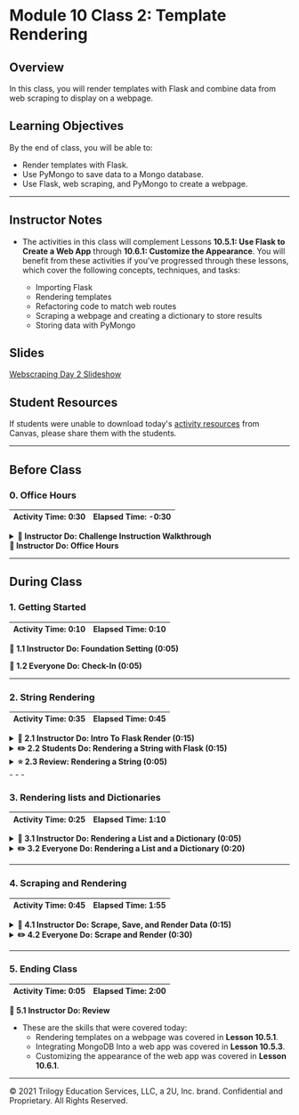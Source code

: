 # Module 10 Class 2: Template Rendering

## Overview

In this class, you will render templates with Flask and combine data from web scraping to display on a webpage.

## Learning Objectives

By the end of class, you will be able to:

* Render templates with Flask.
* Use PyMongo to save data to a Mongo database.
* Use Flask, web scraping, and PyMongo to create a webpage.

- - -

## Instructor Notes

* The activities in this class will complement Lessons **10.5.1: Use Flask to Create a Web App** through **10.6.1: Customize the Appearance**.  You will benefit from these activities if you've progressed through these lessons, which cover the following concepts, techniques, and tasks:

  * Importing Flask
  * Rendering templates
  * Refactoring code to match web routes
  * Scraping a webpage and creating a dictionary to store results
  * Storing data with PyMongo

## Slides

[Webscraping Day 2 Slideshow](https://docs.google.com/presentation/d/11rrb3wXF6AFwQA4vm9e7wFuCef4QUR4Dgd3eWax3Mw4/edit#slide=id.gab17893448_0_2766)

## Student Resources

If students were unable to download today's [activity resources](https://2u-data-curriculum-team.s3.amazonaws.com/data-viz-online-lesson-plans/10-Lessons/10-2-Student_Resources.zip) from Canvas, please share them with the students.

- - -

## Before Class

### 0. Office Hours

| Activity Time: 0:30       |  Elapsed Time:     -0:30  |
|---------------------------|---------------------------|

<details>
  <summary><strong>📣 Instructor Do: Challenge Instruction Walkthrough</strong></summary>
  For **Deliverable 1: Scrape Full-Resolution Mars Hemisphere Images and Titles**, navigate to the [Mars Hemisphere](https://astrogeology.usgs.gov/search/results?q=hemisphere+enhanced&k1=target&v1=Mars) website to show the students what they will be scraping. Then, open up the [Mission to Mars starter code](../../../01-Assignments/10-Mission-to-Mars/Resources/Mission_to_Mars_Challenge_starter_code.ipynb) and show the students the commented steps they will be adding code to complete the Challenge.

  For **Deliverable 2: Updates the Web App with Mars Hemisphere Images and Titles**, they will use their knowledge of Python and HTML to update a Mongo database and display the contents on a webpage containing the information collected in Deliverable 1 as well as the full-resolution image and title for each hemisphere image.

  Open and run the [Module 10 app.py](../../../01-Assignments/10-Mission-to-Mars) and run it in your terminal. Then, navigate to `12.7` to demonstrate what students will be creating.

  For **Deliverable 3: Add Bootstrap 3 Components**, the learners will update the web app to make it mobile responsive and add two additional Bootstrap 3 components to make it stand out.

  Using the webpage from Deliverable 2, show how it is also mobile responsive by using the DevTools.

    * Click on the Toggle Device Toolbar icon to open the UI that enables you to simulate responsiveness.

    * Choose a device to test your webpage.
</details>
<strong>📣  Instructor Do: Office Hours</strong>

- - -

## During Class

### 1. Getting Started

| Activity Time:       0:10 |  Elapsed Time:      0:10  |
|---------------------------|---------------------------|

<strong>📣 1.1 Instructor Do: Foundation Setting (0:05)</strong>

<strong>🎉 1.2 Everyone Do: Check-In (0:05)</strong>

- - -

### 2. String Rendering

| Activity Time:       0:35 |  Elapsed Time:      0:45  |
|---------------------------|---------------------------|

<details>
  <summary><strong>📣 2.1 Instructor Do: Intro To Flask Render (0:15)</strong></summary>

* You can use slides 9-12 to accompany this activity.

* This demonstration introduces the basics of rendering a template with Flask.

* To begin, navigate to the [solved](Activities/01-Ins_Render_String/Solved) directory and run `python app.py`, then visit `http://127.0.0.1:5000/` in your browser.

* Next, open [app.py](Activities/01-Ins_Render_String/Solved/app.py) and change the value of the `text` argument inside `render_template`.

  * Restart the application to show that the text rendered on the page has changed.

  * Emphasize that we did _not_ change the HTML.

* Explain that using **templates** allows us to dynamically configure what is displayed in a "preconfigured" (i.e., templated) webpage.

  * Point out that the value of `text` is determined dynamically: we could set it equal to the result of a function call or _database query_, for example, and generate webpages that reflect the result of the query or function call.

* Remind students that a major impetus for the use of templates is that it allows us to keep our webpage markup separate from our server logic.

  * Explain that Flask expects templates to be stored in a top-level directory called `templates`.

```python
/app.py
/templates
    /index.html
```

* Begin by opening `templates/index.html`.

* Point out the line containing `{{ text }}`.

  * Explain that the double brackets mark a place where we can "plug in" a variable value for `text`.

**Example `index.html`**

```html
<body>
  <div>
    <!-- Render our data -->
    <h1>{{ text }}</h1>
  </div>
</body>
```

* Remind students that we can change what is displayed in `{{ text }}` by updating the code on our server.

* Open `app.py` and emphasize the following.

  * We must either import `render_template` from `flask` or refer to it as `flask.render_template`.

  * We call `render_template` with _only_ the filename of the template we want to render. This is possible because we've adhered to the convention of placing our templates in the `templates` directory.

  * We pass the string `"Serving up cool text from the Flask server!"` as a _keyword argument_ to `render_template`. Point out that the keyword, `text`, corresponds to the value we placed in double brackets in `index.html`. This is how the server knows what data to use to "fill out" the template.

* Make sure to point where this file lives and where it looks for files to render.

**Example `app.py`**

```python
# Dependencies
from flask import Flask, render_template

# Create Flask app
app = Flask(__name)


# Create a route that renders the index.html template and takes in the static string "hurricanes are a comin".
@app.route("/")
def echo():
    return render_template("index.html", text="Serving up cool text from the Flask server!!")
```

* Take a moment to demonstrate the application again, then address any remaining questions before moving on.

</details>

<details>
  <summary><strong>✏️ 2.2 Students Do: Rendering a String with Flask (0:15)</strong></summary>

* Next, proceed with the student exercise. In this exercise, the students will use Flask to render a welcome message on their page.

* Navigate to the [solved](Activities/02-Stu_Render_String/Solved) directory and run `python app.py`, then visit `http://127.0.0.1:5000/` in your browser to display what students will be creating.

![Flask string rendered webpage](Images/2-flask_string_render.png)

* Make sure the students can download and open the [instructions](Activities/02-Stu_Render_String/README.md), the [starter code](Activities/02-Stu_Render_String/Unsolved/app.py), and [templates](Activities/02-Stu_Render_String/Unsolved/templates/) from the AWS link.
</details>

<details>
  <summary><strong>⭐ 2.3 Review: Rendering a String (0:05)</strong></summary>
  * Import libraries and set up the Flask app.

  * A name and hobby variable are declared then used later in the templates.

  * One route is set to the `/` URL. This will return the `index.html` template as well as the name and hobby variables used on the webpage.

  * A second route is set to the `/bonus` URL. This will return the `bonus.html` template along with the same variables as the other route.

* Next, open the [index.html](Activities/02-Stu_Render_String/Solved/templates/index.html) file and [bonus.html](Activities/02-Stu_Render_String/Solved/templates/bonus.html) file in an editor, explaining:

  * The variables are placed inside curly brackets and passed from the Flask app.

  * A link to the route `bonus`, which will hit the route on the back end to render the `bonus.html` template.

  * A similar approach is taken on the `bonus.html` page, but this time a link is added to route back to `/`.
</details>
- - -

### 3. Rendering lists and Dictionaries

| Activity Time:       0:25 |  Elapsed Time:      1:10  |
|---------------------------|---------------------------|

<details>
  <summary><strong>📣 3.1 Instructor Do: Rendering a List and a Dictionary (0:05)</strong></summary>

* You can use slides 14-15 to accompany this activity.

* In your terminal, change into the [Solved](Activities/03-Ins_Render_List_and_Dictionary/Solved) directory and run `python app.py`.

* Explain to them that the setup is the same as rendering a string, but we will be manipulating a list instead of a simple string value. We are working our way up to rendering data from a Mongo database, and this will give you more practice with the basics.

* The main difference in this activity is that we will be looping through the elements of a list. Open `app.py` to show that a list can be passed and returned to a template.

```python
def index():
    team_list = ["Jumpers", "Dunkers", "Dribblers", "Passers"]
    return render_template("index.html", list=team_list)
```

* Next, open the `index.html` and explain that a new syntax will allow a `for` loop to go through the list on the front end. This `for` loop will go through the list passed in the back end and create a new `<li>` for each name in the list.

```python
{% for name in list %}
  <li>{{ name }}</li>
{% endfor %}
```

* Emphasize that for code we are going to render on the page, we use the syntax: `{{ this will be displayed }}`.

  * In particular, emphasize the double brackets, `{{...}}`.

* For code, such as a loop, we use `{% this will not be displayed %}`

  * In particular, emphasize the "percent brackets", `{%...%}`.

  * Explain that "percent brackets" are used to implement logic within our templates.

  * Explain that to end a `for` loop, `{% endfor %}` must be added at the end. Everything in between the percent brackets will be added to the webpage with each iteration of the loop.

* Identify the loop versus the `name` argument that will be rendered.

* Next, comment out the code for lists, uncomment the code for dictionaries, and restart the server.

* Explain that we access the dictionary values by using dot notation.

**Example `app.py`**

```python
def index():
    player_dictionary = {"player_1": "Jessica",
                         "player_2": "Mark"}
    return render_template("index.html", dict=player_dictionary)
```

**Example `index.html`**

```html
<ul style="list-style: none;">
    <li>{{ dict.player_1 }}</li>
    <li>{{ dict.player_2 }}</li>
</ul>
```

* Check to ensure that students understand how we are accessing our data.

  * Point out the "formula" for retrieving data via dot notation: `<dict_name>.<key>`.

* Answer any questions before moving on to the student activity.

</details>

<details>
  <summary><strong>✏️ 3.2 Everyone Do: Rendering a List and a Dictionary (0:20)</strong></summary>

* First, demo what the students should be creating by running [04-Evr_Render_List_and_Dict/app.py](Activities/04-Evr_Render_List_and_Dict/Solved/app.py) and going to local host on your browser.

* Make sure the students can download and open the [instructions](Activities/04-Evr_Render_List_and_Dict/README.md), [starter code](Activities/04-Evr_Render_List_and_Dict/Unsolved/app.py), and [templates](Activities/04-Evr_Render_List_and_Dict/Solved/templates) files from the AWS link.

* Go over the instructions with the students, then let the students work on their solution for 5 to 7 minutes.

* When time is up, open up the [starter code](Activities/04-Evr_Render_List_and_Dict/Unsolved/app.py) and ask for volunteers to create the Flask app.

* If there are no volunteers, open up [04-Evr_Render_List_and_Dict/app.py](Activities/04-Evr_Render_List_and_Dict/Solved/app.py) and go through the code, explaining as you go:

  * Create and set up a Flask instance.

  ```python
  # create instance of Flask app
  app = Flask(__name__)
  ```

  * Next, create a list of dictionaries passed to the route.

  ```python
  # List of dictionaries
  dogs = [{"name": "Fido", "type": "Lab"},
          {"name": "Rex", "type": "Collie"},
          {"name": "Suzzy", "type": "Terrier"},
          {"name": "Tomato", "type": "Retriever"}]
  ```

  * Create a route that will return an `index.html` and a list of dictionaries.

  ```python
  # create route that renders index.html template
  @app.route("/")
  def index():

      return render_template("index.html", dogs=dogs)
  ```

* After the Flask app has been created, open the [index.html template](Activities/04-Evr_Render_List_and_Dict/Unsolved/templates/index.html) and ask for volunteers to create the template for rendering the list of dictionaries.

* If there are no volunteers, open up [04-Evr_Render_List_and_Dict/index.html](Activities/04-Evr_Render_List_and_Dict/Solved/templates/index.html) and go through the code, explaining as you go:

  * Set up a `for` loop with the percent bracket notation.

  * Looping through a list of dictionaries is the same as any other list. Combine the dot notation to access a dictionary with the `for` loop to display both the name and the type.

  ```html
    {% for dog in dogs %}
      <li style="color:blue">{{ dog.name }} who is a {{ dog.type }}</li>
    {% endfor %}
  ```

  * Finally, inline CSS is used here. Note that using a separate CSS file will also work as long as it's referenced correctly.

* Send out the [rendering list and dictionary solution](Activities/04-Evr_Render_List_and_Dict/Solved/) for students to review later.

* Answer any questions before moving on to the next activity.

</details>

- - -

### 4. Scraping and Rendering

| Activity Time:       0:45 |  Elapsed Time:      1:55  |
|---------------------------|---------------------------|

<details>
  <summary><strong>📣 4.1 Instructor Do: Scrape, Save, and Render Data (0:15)</strong></summary>

* You can use slides 17-18 to accompany this activity.

* This is the culminating activity where they will scrape a URL, insert the data into Mongo, query it on the server, and render the query results on the page.

* **Note:** Make sure that PyMongo is installed with `pip install Flask-PyMongo`.

* Switch to the [solved directory](Activities/05-Ins_Scrape_And_Render/Solved) and run `python app.py`.

* Open up `http://localhost:5000/` and click the Find Awesome Deals button.

* This button calls our `scrape_craigslist.py` file, which does just that: Scrape Craigslist and save the results to a Mongo database.

* After you scrape, your path will say `/scrape`. Click Back to go back to the index route to see the data that was scraped.

* Open [app.py](Activities/05-Ins_Scrape_And_Render/Solved/app.py) and go through the code, explaining:

  * There is a new library being used, called `flask_pymongo`. Documentation can be found at <https://flask-pymongo.readthedocs.io/en/latest/>. As defined by the docs, _Flask-PyMongo bridges Flask and PyMongo, so that you can use Flask’s normal mechanisms to configure and connect to MongoDB._

  * There are similarities here to previous examples but also a few key differences that you should review.

  * The `update_one` method takes three arguments. The first, `{}`, indicates that the first matching record will be updated. In the second, `{"$set": listings_data}`, the `"$set"` operator is used to replace values in indicated fields. The `listings_data` are the values that will replace existing values, if any. The third argument, `upsert=True`, means that a document will be updated if one exists. Otherwise, it will be inserted into the database.

  ```python
  from flask import Flask, render_template, redirect
  from flask_pymongo import PyMongo

  app = Flask(__name__)

  # Use flask_pymongo to set up mongo connection
  app.config["MONGO_URI"] = "mongodb://localhost:27017/app"
  mongo = PyMongo(app)

  # Or set inline
  # mongo = PyMongo(app, uri="mongodb://localhost:27017/app")

  @app.route('/')
  def index():
      # find one document from our mongo db and return it.
      listings = mongo.db.listings.find_one()
      # pass that listing to render_template
      return render_template("index.html", listings=listings)

  # set our path to /scrape
  @app.route("/scrape")
  def scraper():
      # create a listings database
      listings = mongo.db.listings
      # call the scrape function in our scrape_craigslist file. This will scrape and save to mongo.
      listings_data = scrape_craigslist.scrape()
      # update our listings with the data that is being scraped.
      listings.update_one(
          {},
          {"$set": listings_data},
          upsert=True
      )
      # return a message to our page so we know it was successful.
      return redirect("/", code=302)
  ```

* Next, open [scrape_craigslist.py](Activities/05-Ins_Scrape_And_Render/Solved/scrape_craigslist.py) and go through the code, explaining:

  * Import dependencies that allow for web scraping.

  * The `init_browser` function initializes the webdriver to use Chrome.

  ```python
  def init_browser():
      executable_path = {'executable_path': ChromeDriverManager().install()}
      return Browser("chrome", **executable_path, headless=False)
  ```

  * The scraped function retrieves the HTML page then parses with Beautiful Soup.

  ```python
  def scrape():
      browser = init_browser()
      listings = {}

      url = "https://raleigh.craigslist.org/search/hhh?max_price=1500&availabilityMode=0"
      browser.visit(url)

      html = browser.html
      soup = BeautifulSoup(html, "html.parser")
  ```

  * The scrape function will retrieve a headline, price, and neighborhood data from the Beautiful Soup object.

  ```python
    # Build our dictionary for headline, price and neighborhood from our scraped data.
    listings["headline"] = soup.find("a", class_="result-title").get_text()
    listings["price"] = soup.find("span", class_="result-price").get_text()
    listings["hood"] = soup.find("span", class_="result-hood").get_text()
  ```

  * Finally, this object will be stored in a dictionary.

  ```python
  # Return our dictionary
  return listings
  ```

* Take a moment to emphasize how we add keys to dictionaries, as we do with `listings` towards the end of `scrape`.

</details>

<details>
  <summary><strong>✏️ 4.2 Everyone Do: Scrape and Render (0:30)</strong></summary>

* In this activity, students will scrape Costa Rica weather data into a Mongo database.

* Demo the activity by running the [app.py](Activities/06-Evr_Scrape_Weather/Solved/app.py) file in the terminal and navigating to localhost in a browser. Explain to students that every time the button is clicked, the weather in Costa Rica will be scraped, stored in a database, and returned to the webpage.

* Make sure the students can download and open the [instructions](Activities/06-Evr_Scrape_Weather/README.md), the [starter app file](Activities/06-Evr_Scrape_Weather/Unsolved/app.py), the [starter scrape file](Activities/06-Evr_Scrape_Weather/Unsolved/scrape_costa.py), and the [template starter file](Activities/06-Evr_Scrape_Weather/Unsolved/templates/index.html) from the AWS link.

* Go over the instructions with the students, then let the students work on their solution for 5 to 7 minutes.

* When time is up, start by opening the [starter scrape file](Activities/06-Evr_Scrape_Weather/Unsolved/scrape_costa.py) and ask students to help you write the code to scrape the temperature data.

* If there are no volunteers, open up the  [scrape_costa.py](Activities/06-Evr_Scrape_Weather/Solved/scrape_costa.py) file and go through the code, explaining:

  * The `init_browser` function is used to initialize the browser.

  * The `scrape_info` function contains all the code to scrape the website and return a Python dictionary of the data.

  * The sleep timer is used to wait for the page to load.

    ```python
    time.sleep(1)
    ```

  * The average temperatures are located in a div tag with the id, `weather`.

    ```python
    avg_temps = soup.find('div', id='weather')
    ```

  * The min and max temperatures can be found by searching for the strong tags within the weather div.

    ```python
    # Get the min avg temp
    min_temp = avg_temps.find_all('strong')[0].text

    # Get the max avg temp
    max_temp = avg_temps.find_all('strong')[1].text
    ```

  * For the bonus, the image src is a relative path that needs to be joined with the base URL.

    ```python
    # BONUS: Find the src for the sloth image
    relative_image_path = soup.find_all('img')[2]["src"]
    sloth_img = url + relative_image_path
    ```

  * A dictionary is used to store the values found during scraping.

    ```python
    # Store data in a dictionary
    costa_data = {
        "sloth_img": sloth_img,
        "min_temp": min_temp,
        "max_temp": max_temp
    }
    ```

  * The browser can be closed after all of the data has been scraped.

  ```python
  # Close the browser after scraping
  browser.quit()
  ```

  * Finally, the data is returned as a Python dictionary.

    ```python
    # Return results
    return costa_data
    ```

* Next, open the [starter app file](Activities/06-Evr_Scrape_Weather/Unsolved/app.py) and the [starter scrape file](Activities/06-Evr_Scrape_Weather/Unsolved/scrape_costa.py), and ask students to help you code the routes for the webpage.

* If there are no volunteers, open the [app.py](Activities/06-Evr_Scrape_Weather/Solved/app.py) file and explain the following:

  * A database connection is made using PyMongo.
    ```python
    # Use PyMongo to establish Mongo connection
    mongo = PyMongo(app, uri="mongodb://localhost:27017/weather_app")
    ```

  * The first route will default to the `index.html` page.

  * The data for the homepage is retrieved from the Mongo database collection.

  * The Flask `render_template` function is used to insert the temperature data into the homepage.

    ```python
    # Route to render index.html template using data from Mongo
    @app.route("/")
    def home():

        # Find one record of data from the mongo database
        destination_data = mongo.db.collection.find_one()

        # Return template and data
        return render_template("index.html", vacation=destination_data)
    ```

  * The `/scrape` route is used to scrape the external webpage and store the data in Mongo.

    ```python
    # Route that will trigger the scrape function
    @app.route("/scrape")
    def scrape():

        # Run the scrape function
        costa_data = scrape_costa.scrape_info()

        # Update the Mongo database using update_one and upsert=True
        mongo.db.collection.update_one({}, {"$set": costa_data}, upsert=True)

        # Redirect back to home page
        return redirect("/")
    ```

* Next, open up the [template starter file](Activities/06-Evr_Scrape_Weather/Unsolved/templates/index.html) and ask students to help you write the code for the template.

* If there are no volunteers, open the [index.html](Activities/06-Evr_Scrape_Weather/Solved/templates/index.html) file to show how the data is inserted into the HTML using the templating system.

  ```html
  <img src="{{ vacation.sloth_img }}" alt="Sloth">
  <h2>The typical weather in Costa Rica is:</h2>
  <h3>Max Temp: {{ vacation.max_temp }}</h3>
  <h3>Min Temp: {{ vacation.min_temp }}</h3>
  ```

* Encourage students to rework this problem as it will help them with the homework assignment.

* Send out the [solution files](Activities/06-Evr_Scrape_Weather/Solved/) for students to review later.

* Answer any questions before ending class.

</details>

- - -

### 5. Ending Class

| Activity Time:       0:05 |  Elapsed Time:      2:00  |
|---------------------------|---------------------------|

<strong>📣  5.1 Instructor Do: Review </strong>

* These are the skills that were covered today:
  * Rendering templates on a webpage was covered in **Lesson 10.5.1**.
  * Integrating MongoDB Into a web app was covered in **Lesson 10.5.3**.
  * Customizing the appearance of the web app was covered in **Lesson 10.6.1**.

- - -

© 2021 Trilogy Education Services, LLC, a 2U, Inc. brand.  Confidential and Proprietary.  All Rights Reserved.
